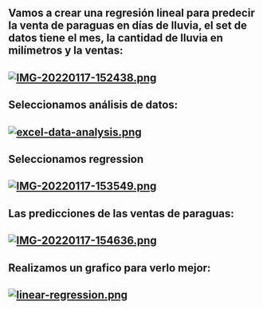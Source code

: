 ## Vamos a crear una regresión lineal para predecir la venta de paraguas en días de lluvia, el set de datos tiene el mes, la cantidad de lluvia en milímetros y la ventas: 
## [![IMG-20220117-152438.png](https://i.postimg.cc/t4HBffqY/IMG-20220117-152438.png)](https://postimg.cc/dL4RZ5TY)

## Seleccionamos análisis de datos:
## [![excel-data-analysis.png](https://i.postimg.cc/fbX6GXXv/excel-data-analysis.png)](https://postimg.cc/GBL7Y4XB)

## Seleccionamos regression
## [![IMG-20220117-153549.png](https://i.postimg.cc/dV71THPt/IMG-20220117-153549.png)](https://postimg.cc/k2m90ygk)

## Las predicciones de las ventas de paraguas:
## [![IMG-20220117-154636.png](https://i.postimg.cc/hGjHGwHp/IMG-20220117-154636.png)](https://postimg.cc/sMkn6nfh)

## Realizamos un grafico para verlo mejor:
## [![linear-regression.png](https://i.postimg.cc/GpVSmpPm/linear-regression.png)](https://postimg.cc/TyjckfHz)
